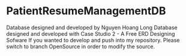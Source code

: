 # PatientResumeManagementDB
Database designed and developed by Nguyen Hoang Long
Database designed and developed with Case Studio 2 - A Free ERD Designing Sofware
If you wanted to develop and push into my repository. Please switch to branch OpenSource in order to modify the source.

